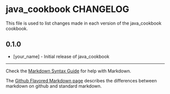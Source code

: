 # java_cookbook CHANGELOG

This file is used to list changes made in each version of the java_cookbook cookbook.

## 0.1.0
- [your_name] - Initial release of java_cookbook

- - -
Check the [Markdown Syntax Guide](http://daringfireball.net/projects/markdown/syntax) for help with Markdown.

The [Github Flavored Markdown page](http://github.github.com/github-flavored-markdown/) describes the differences between markdown on github and standard markdown.
